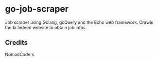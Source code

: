 # go-job-scraper

Job scraper using Golang, goQuery and the Echo web framework.
Crawls the kr.Indeed website to obtain job infos.

## Credits
NomadCoders
